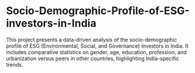 # Socio-Demographic-Profile-of-ESG-investors-in-India
This project presents a data-driven analysis of the socio-demographic profile of ESG (Environmental, Social, and Governance) investors in India. It includes comparative statistics on gender, age, education, profession, and urbanization versus peers in other countries, highlighting India-specific trends.
